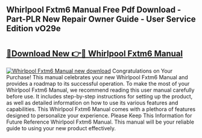 ## Whirlpool Fxtm6 Manual Free Pdf Download - Part-PLR New Repair Owner Guide - User Service Edition vO29e

# <h2><a href="http://cf15427.oget.top/?id=Whirlpool+Fxtm6+Manual">🔗Download New 👉🔴 Whirlpool Fxtm6 Manual</a></h2>

[![Whirlpool Fxtm6 Manual new download](https://i.imgur.com/5g1atiW.png)](http://cf15427.oget.top/?id=Whirlpool+Fxtm6+Manual)
Congratulations on Your Purchase! This manual celebrates your new Whirlpool Fxtm6 Manual and provides a roadmap to its successful operation. To make the most of your Whirlpool Fxtm6 Manual, we recommend reading this user manual carefully before use. It includes step-by-step instructions for setting up the product, as well as detailed information on how to use its various features and capabilities. This Whirlpool Fxtm6 Manual comes with a plethora of features designed to personalize your experience. Please Keep This Information for Future Reference Whirlpool Fxtm6 Manual. This manual will be your reliable guide to using your new product effectively.
